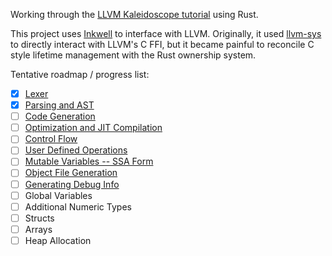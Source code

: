 Working through the [LLVM Kaleidoscope tutorial](https://llvm.org/docs/tutorial/MyFirstLanguageFrontend/index.html) using Rust.

This project uses [Inkwell](https://github.com/TheDan64/inkwell) to interface with LLVM. Originally, it used [llvm-sys](https://crates.io/crates/llvm-sys) to directly interact with LLVM's C FFI, but it became painful to reconcile C style lifetime management with the Rust ownership system.

Tentative roadmap / progress list:

- [x] [Lexer](https://llvm.org/docs/tutorial/MyFirstLanguageFrontend/LangImpl01.html)
- [x] [Parsing and AST](https://llvm.org/docs/tutorial/MyFirstLanguageFrontend/LangImpl02.html)
- [ ] [Code Generation](https://llvm.org/docs/tutorial/MyFirstLanguageFrontend/LangImpl03.html)
- [ ] [Optimization and JIT Compilation](https://llvm.org/docs/tutorial/MyFirstLanguageFrontend/LangImpl04.html)
- [ ] [Control Flow](https://llvm.org/docs/tutorial/MyFirstLanguageFrontend/LangImpl05.html)
- [ ] [User Defined Operations](https://llvm.org/docs/tutorial/MyFirstLanguageFrontend/LangImpl06.html)
- [ ] [Mutable Variables -- SSA Form](https://llvm.org/docs/tutorial/MyFirstLanguageFrontend/LangImpl07.html)
- [ ] [Object File Generation](https://llvm.org/docs/tutorial/MyFirstLanguageFrontend/LangImpl08.html)
- [ ] [Generating Debug Info](https://llvm.org/docs/tutorial/MyFirstLanguageFrontend/LangImpl09.html)
- [ ] Global Variables
- [ ] Additional Numeric Types
- [ ] Structs
- [ ] Arrays
- [ ] Heap Allocation
